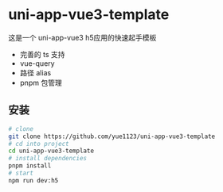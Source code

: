 # uni-app-vue3-template

这是一个 uni-app-vue3 h5应用的快速起手模板

-   完善的 ts 支持
-   vue-query
-   路径 alias
-   pnpm 包管理

## 安装

```bash
# clone
git clone https://github.com/yue1123/uni-app-vue3-template
# cd into project
cd uni-app-vue3-template
# install dependencies
pnpm install
# start
npm run dev:h5
```

